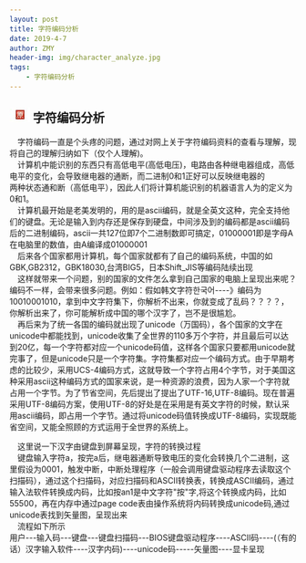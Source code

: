 ```yaml
---
layout: post
title: 字符编码分析
date: 2019-4-7
author: ZMY
header-img: img/character_analyze.jpg
tags:
    - 字符编码分析
---
```


## <img class="original" src='https://raw.githubusercontent.com/276622709/276622709.github.io/master/img/original.png'> 字符编码分析

&emsp;字符编码一直是个头疼的问题，通过对网上关于字符编码资料的查看与理解，现将自己的理解归纳如下（仅个人理解)。   
&emsp;计算机中能识别的东西只有高低电平(高低电压)，电路由各种继电器组成，高低电平的变化，会导致继电器的通断，而二进制0和1正好可以反映继电器的  
两种状态通和断（高低电平），因此人们将计算机能识别的机器语言人为的定义为0和1。  
&emsp;计算机最开始是老美发明的，用的是ascii编码，就是全英文这种，完全支持他们的键盘。无论是输入到内存还是保存到硬盘，中间涉及到的编码都是ascii编码后的二进制编码，ascii一共127位即7个二进制数即可搞定，01000001即是字母A在电脑里的数值，由A编译成01000001    
&emsp;后来各个国家都用计算机，每个国家就都有了自己的编码系统，中国的如GBK,GB2312，GBK18030,台湾BIG5，日本Shift_JIS等编码陆续出现  
&emsp;这样就带来一个问题，别的国家的文件怎么拿到自己国家的电脑上呈现出来呢？编码不一样，会带来很多问题。例如：假如韩文字符한국어----》编码为10010001010，拿到中文字符集下，你解析不出来，你就变成了乱码？？？？，你解析出来了，你可能解析成中国的哪个汉字了，岂不是很尴尬。  
&emsp;再后来为了统一各国的编码就出现了unicode（万国码），各个国家的文字在unicode中都能找到，unicode收集了全世界的110多万个字符，并且最后可以达到20亿，每一个字符都对应一个unicode码值，这样各个国家只要都用unicode就完事了，但是unicode只是一个字符集。字符集都对应一个编码方式。由于早期考虑的比较少，采用UCS-4编码方式，这就导致一个字符占用4个字节，对于美国这种采用ascii这种编码方式的国家来说，是一种资源的浪费，因为人家一个字符就占用一个字节。为了节省空间，先后提出了提出了UTF-16,UTF-8编码。现在普遍采用UTF-8编码方案，使用UTF-8的好处是在采用是有英文字符的时候，默认采用ascii编码，即占用一个字节。通过将unicode码值转换成UTF-8编码，实现既能省空间，又能全照顾的方式运用于全世界的系统上。  
   
&emsp;这里说一下汉字由键盘到屏幕呈现，字符的转换过程  
&emsp;键盘输入字符a，按完a后，继电器通断导致电压的变化会转换几个二进制，这里假设为0001，触发中断，中断处理程序（一般会调用键盘驱动程序去读取这个扫描码），通过这个扫描码，对应扫描码和ASCII转换表，转换成ASCII编码，通过输入法软件转换成内码，比如按an1是中文字符"按"字,将这个转换成内码，比如55500，再在内存中通过page code表由操作系统将内码转换成unicode码,通过unicode表找到矢量图，呈现出来  
&emsp;流程如下所示  
  用户---输入码---键盘---键盘扫描码---BIOS键盘驱动程序----ASCII码----(（有的话）汉字输入软件----汉字内码)----unicode码-----矢量图----显卡呈现  
